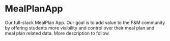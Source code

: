 # MealPlanApp
Our full-stack MealPlan App. Our goal is to add value to the F&amp;M community by offering students more visibility and control over their meal plan and meal plan related data. More description to follow.
